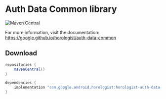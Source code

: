 # Auth Data Common library

[![Maven Central](https://img.shields.io/maven-central/v/com.google.android.horologist/horologist-auth-data)](https://search.maven.org/search?q=g:com.google.android.horologist)

For more information, visit the documentation: https://google.github.io/horologist/auth-data-common

## Download

```groovy
repositories {
    mavenCentral()
}

dependencies {
    implementation "com.google.android.horologist:horologist-auth-data-common:<version>"
}
```
